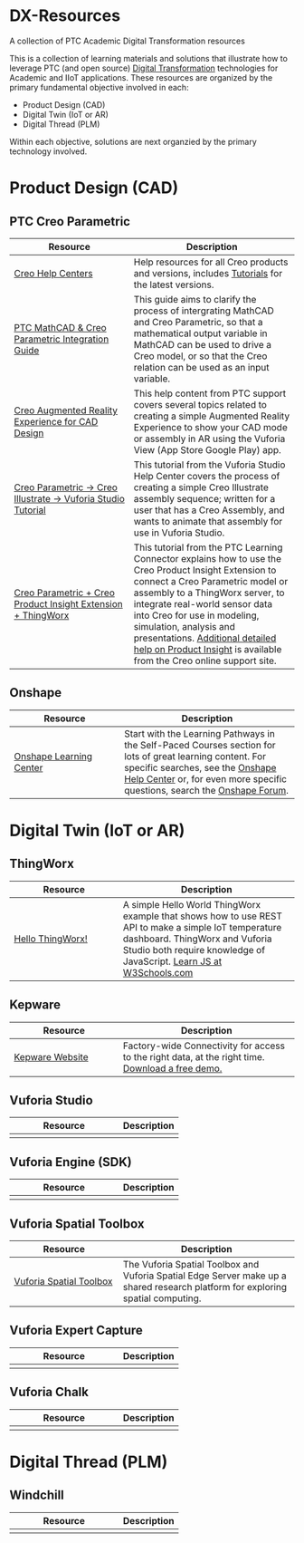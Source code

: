 # DX-Resources
A collection of PTC Academic Digital Transformation resources

This is a collection of learning materials and solutions that illustrate how to leverage PTC (and open source) [Digital Transformation](https://www.ptc.com/en/industry-insights/digital-transformation) technologies for Academic and IIoT applications. These resources are organized by the primary fundamental objective involved in each:
* Product Design (CAD)
* Digital Twin (IoT or AR)
* Digital Thread (PLM)

Within each objective, solutions are next organzied by the primary technology involved.

# Product Design (CAD)
## PTC Creo Parametric
| &nbsp;&nbsp;&nbsp;&nbsp;&nbsp;&nbsp;&nbsp;&nbsp;&nbsp;&nbsp;&nbsp;&nbsp;Resource&nbsp;&nbsp;&nbsp;&nbsp;&nbsp;&nbsp;&nbsp;&nbsp;&nbsp;&nbsp;&nbsp;&nbsp; | Description | 
|---|---|
| [Creo Help Centers](https://www.ptc.com/en/support/help/Creo) | Help resources for all Creo products and versions, includes [Tutorials](https://support.ptc.com/help/creo/creo_pma/r7.0/usascii/#page/tutorials_pma%2Fonline_help%2Faux_files%2Fpma_tutorials.html%23) for the latest versions.|
| [PTC MathCAD & Creo Parametric Integration Guide](https://apps.ptc.com/schools/curriculum/DX/MathCAD-Creo-DX.pdf) | This guide aims to clarify the process of intergrating MathCAD and Creo Parametric, so that a mathematical output variable in MathCAD can be used to drive a Creo model, or so that the Creo relation can be used as an input variable. |
| [Creo Augmented Reality Experience for CAD Design](https://support.ptc.com/help/creo/creo_pma/r6.0/usascii/index.html#page/fundamentals%2Far_vr%2Fabout_ar_experience_for_cad_design.html%23) | This help content from PTC support covers several topics related to creating a simple Augmented Reality Experience to show your CAD mode or assembly in AR using the Vuforia View (App Store Google Play) app. |
| [Creo Parametric → Creo Illustrate → Vuforia Studio Tutorial](http://support.ptc.com/help/vuforia/studio/en/#page/Studio_Help_Center%2FCreateAnimationSequence.html%23) | This tutorial from the Vuforia Studio Help Center covers the process of creating a simple Creo Illustrate assembly sequence; written for a user that has a Creo Assembly, and wants to animate that assembly for use in Vuforia Studio. |
| [Creo Parametric + Creo Product Insight Extension + ThingWorx](https://learningconnector.ptc.com/content/tut-5552/creo-product-insight-extension-introduction) | This tutorial from the PTC Learning Connector explains how to use the Creo Product Insight Extension to connect a Creo Parametric model or assembly to a ThingWorx server, to integrate real-world sensor data into Creo for use in modeling, simulation, analysis and presentations. [Additional detailed help on Product Insight](https://support.ptc.com/help/creo/creo_pma/r6.0/usascii/index.html#page/assembly%2Finstrumented_assemblies%2FProduct_Insight_Overview.html%23) is available from the Creo online support site. |
## Onshape
| &nbsp;&nbsp;&nbsp;&nbsp;&nbsp;&nbsp;&nbsp;&nbsp;&nbsp;&nbsp;&nbsp;&nbsp;Resource&nbsp;&nbsp;&nbsp;&nbsp;&nbsp;&nbsp;&nbsp;&nbsp;&nbsp;&nbsp;&nbsp;&nbsp; | Description | 
|---|---|
| [Onshape Learning Center](https://learn.onshape.com) | Start with the Learning Pathways in the Self-Paced Courses section for lots of great learning content. For specific searches, see the [Onshape Help Center](https://cad.onshape.com/help) or, for even more specific questions, search the [Onshape Forum](https://forum.onshape.com). |
# Digital Twin (IoT or AR)
## ThingWorx
| &nbsp;&nbsp;&nbsp;&nbsp;&nbsp;&nbsp;&nbsp;&nbsp;&nbsp;&nbsp;&nbsp;&nbsp;Resource&nbsp;&nbsp;&nbsp;&nbsp;&nbsp;&nbsp;&nbsp;&nbsp;&nbsp;&nbsp;&nbsp;&nbsp; | Description | 
|---|---|
| [Hello ThingWorx!](https://apps.ptc.com/schools/curriculum/DX/HelloThingWorx.pdf) | A simple Hello World ThingWorx example that shows how to use REST API to make a simple IoT temperature dashboard.  ThingWorx and Vuforia Studio both require knowledge of JavaScript. [Learn JS at W3Schools.com](https://www.w3schools.com/js/) |
## Kepware
| &nbsp;&nbsp;&nbsp;&nbsp;&nbsp;&nbsp;&nbsp;&nbsp;&nbsp;&nbsp;&nbsp;&nbsp;Resource&nbsp;&nbsp;&nbsp;&nbsp;&nbsp;&nbsp;&nbsp;&nbsp;&nbsp;&nbsp;&nbsp;&nbsp; | Description | 
|---|---|
| [Kepware Website](https://www.kepware.com/en-us/) | Factory-wide Connectivity for access to the right data, at the right time. [Download a free demo.](https://www.kepware.com/Demo-Downloads/Edge-Thank-You-Page?product=d41a2c0a-e93b-474a-bee3-14c1d27e9428) |
## Vuforia Studio
| &nbsp;&nbsp;&nbsp;&nbsp;&nbsp;&nbsp;&nbsp;&nbsp;&nbsp;&nbsp;&nbsp;&nbsp;Resource&nbsp;&nbsp;&nbsp;&nbsp;&nbsp;&nbsp;&nbsp;&nbsp;&nbsp;&nbsp;&nbsp;&nbsp; | Description | 
|---|---|
|  |  |
## Vuforia Engine (SDK)
| &nbsp;&nbsp;&nbsp;&nbsp;&nbsp;&nbsp;&nbsp;&nbsp;&nbsp;&nbsp;&nbsp;&nbsp;Resource&nbsp;&nbsp;&nbsp;&nbsp;&nbsp;&nbsp;&nbsp;&nbsp;&nbsp;&nbsp;&nbsp;&nbsp; | Description | 
|---|---|
|  |  |
## Vuforia Spatial Toolbox
| &nbsp;&nbsp;&nbsp;&nbsp;&nbsp;&nbsp;&nbsp;&nbsp;&nbsp;&nbsp;&nbsp;&nbsp;Resource&nbsp;&nbsp;&nbsp;&nbsp;&nbsp;&nbsp;&nbsp;&nbsp;&nbsp;&nbsp;&nbsp;&nbsp; | Description | 
|---|---|
| [Vuforia Spatial Toolbox](https://spatialtoolbox.vuforia.com) | The Vuforia Spatial Toolbox and Vuforia Spatial Edge Server make up a shared research platform for exploring spatial computing. |
## Vuforia Expert Capture
| &nbsp;&nbsp;&nbsp;&nbsp;&nbsp;&nbsp;&nbsp;&nbsp;&nbsp;&nbsp;&nbsp;&nbsp;Resource&nbsp;&nbsp;&nbsp;&nbsp;&nbsp;&nbsp;&nbsp;&nbsp;&nbsp;&nbsp;&nbsp;&nbsp; | Description | 
|---|---|
|  |  |
## Vuforia Chalk
| &nbsp;&nbsp;&nbsp;&nbsp;&nbsp;&nbsp;&nbsp;&nbsp;&nbsp;&nbsp;&nbsp;&nbsp;Resource&nbsp;&nbsp;&nbsp;&nbsp;&nbsp;&nbsp;&nbsp;&nbsp;&nbsp;&nbsp;&nbsp;&nbsp; | Description | 
|---|---|
|  |  |
# Digital Thread (PLM)
## Windchill
| &nbsp;&nbsp;&nbsp;&nbsp;&nbsp;&nbsp;&nbsp;&nbsp;&nbsp;&nbsp;&nbsp;&nbsp;Resource&nbsp;&nbsp;&nbsp;&nbsp;&nbsp;&nbsp;&nbsp;&nbsp;&nbsp;&nbsp;&nbsp;&nbsp; | Description | 
|---|---|
|  |  |